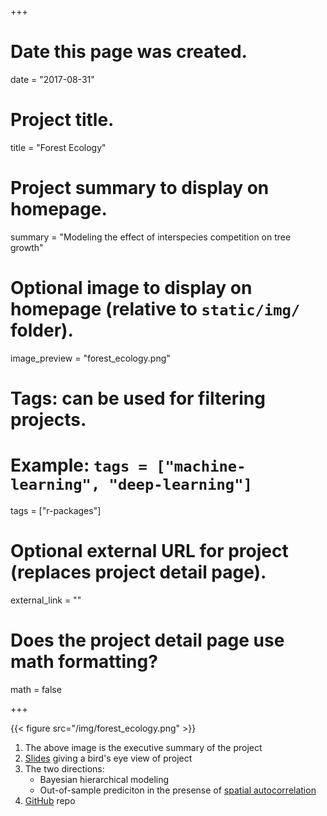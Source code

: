 +++
# Date this page was created.
date = "2017-08-31"

# Project title.
title = "Forest Ecology"

# Project summary to display on homepage.
summary = "Modeling the effect of interspecies competition on tree growth"

# Optional image to display on homepage (relative to `static/img/` folder).
image_preview = "forest_ecology.png"

# Tags: can be used for filtering projects.
# Example: `tags = ["machine-learning", "deep-learning"]`
tags = ["r-packages"]

# Optional external URL for project (replaces project detail page).
external_link = ""

# Does the project detail page use math formatting?
math = false

+++

{{< figure src="/img/forest_ecology.png" >}}

1. The above image is the executive summary of the project 
1. [Slides](http://rpubs.com/rudeboybert/Tree) giving a bird's eye view of project
1. The two directions:
    + Bayesian hierarchical modeling
    + Out-of-sample prediciton in the presense of [spatial autocorrelation](https://twitter.com/rudeboybert/status/895777781514084353)
1. [GitHub](https://github.com/rudeboybert/TreeCompetition) repo
  
